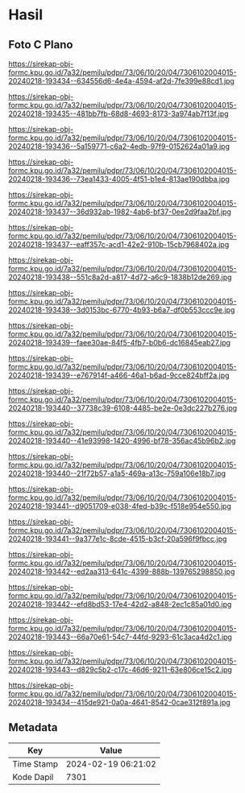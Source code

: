 # Hasil

## Foto C Plano

https://sirekap-obj-formc.kpu.go.id/7a32/pemilu/pdpr/73/06/10/20/04/7306102004015-20240218-193434--634556d6-4e4a-4594-af2d-7fe399e88cd1.jpg

https://sirekap-obj-formc.kpu.go.id/7a32/pemilu/pdpr/73/06/10/20/04/7306102004015-20240218-193435--481bb7fb-68d8-4693-8173-3a974ab7f13f.jpg

https://sirekap-obj-formc.kpu.go.id/7a32/pemilu/pdpr/73/06/10/20/04/7306102004015-20240218-193436--5a159771-c6a2-4edb-97f9-0152624a01a9.jpg

https://sirekap-obj-formc.kpu.go.id/7a32/pemilu/pdpr/73/06/10/20/04/7306102004015-20240218-193436--73ea1433-4005-4f51-b1e4-813ae190dbba.jpg

https://sirekap-obj-formc.kpu.go.id/7a32/pemilu/pdpr/73/06/10/20/04/7306102004015-20240218-193437--36d932ab-1982-4ab6-bf37-0ee2d9faa2bf.jpg

https://sirekap-obj-formc.kpu.go.id/7a32/pemilu/pdpr/73/06/10/20/04/7306102004015-20240218-193437--eaff357c-acd1-42e2-910b-15cb7968402a.jpg

https://sirekap-obj-formc.kpu.go.id/7a32/pemilu/pdpr/73/06/10/20/04/7306102004015-20240218-193438--551c8a2d-a817-4d72-a6c9-1838b12de269.jpg

https://sirekap-obj-formc.kpu.go.id/7a32/pemilu/pdpr/73/06/10/20/04/7306102004015-20240218-193438--3d0153bc-6770-4b93-b6a7-df0b553ccc9e.jpg

https://sirekap-obj-formc.kpu.go.id/7a32/pemilu/pdpr/73/06/10/20/04/7306102004015-20240218-193439--faee30ae-84f5-4fb7-b0b6-dc16845eab27.jpg

https://sirekap-obj-formc.kpu.go.id/7a32/pemilu/pdpr/73/06/10/20/04/7306102004015-20240218-193439--e767914f-a466-46a1-b6ad-9cce824bff2a.jpg

https://sirekap-obj-formc.kpu.go.id/7a32/pemilu/pdpr/73/06/10/20/04/7306102004015-20240218-193440--37738c39-6108-4485-be2e-0e3dc227b276.jpg

https://sirekap-obj-formc.kpu.go.id/7a32/pemilu/pdpr/73/06/10/20/04/7306102004015-20240218-193440--41e93998-1420-4996-bf78-356ac45b96b2.jpg

https://sirekap-obj-formc.kpu.go.id/7a32/pemilu/pdpr/73/06/10/20/04/7306102004015-20240218-193440--21f72b57-a1a5-469a-a13c-759a106e18b7.jpg

https://sirekap-obj-formc.kpu.go.id/7a32/pemilu/pdpr/73/06/10/20/04/7306102004015-20240218-193441--d9051709-e038-4fed-b39c-f518e954e550.jpg

https://sirekap-obj-formc.kpu.go.id/7a32/pemilu/pdpr/73/06/10/20/04/7306102004015-20240218-193441--9a377e1c-8cde-4515-b3cf-20a596f9fbcc.jpg

https://sirekap-obj-formc.kpu.go.id/7a32/pemilu/pdpr/73/06/10/20/04/7306102004015-20240218-193442--ed2aa313-641c-4399-888b-139765298850.jpg

https://sirekap-obj-formc.kpu.go.id/7a32/pemilu/pdpr/73/06/10/20/04/7306102004015-20240218-193442--efd8bd53-17e4-42d2-a848-2ec1c85a01d0.jpg

https://sirekap-obj-formc.kpu.go.id/7a32/pemilu/pdpr/73/06/10/20/04/7306102004015-20240218-193443--66a70e61-54c7-44fd-9293-61c3aca4d2c1.jpg

https://sirekap-obj-formc.kpu.go.id/7a32/pemilu/pdpr/73/06/10/20/04/7306102004015-20240218-193443--d829c5b2-c17c-46d6-9211-63e806ce15c2.jpg

https://sirekap-obj-formc.kpu.go.id/7a32/pemilu/pdpr/73/06/10/20/04/7306102004015-20240218-193434--415de921-0a0a-4641-8542-0cae312f891a.jpg


## Metadata

| Key        | Value               |
| ---------- | ------------------- |
| Time Stamp | 2024-02-19 06:21:02 |
| Kode Dapil | 7301                |



